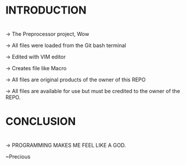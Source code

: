 # INTRODUCTION
#
-> The Preprocessor project, Wow

-> All files were loaded from the Git bash terminal

-> Edited with VIM editor

-> Creates file like Macro

-> All files are original products of the owner of this REPO

-> All files are available for use but must be credited to the owner of the REPO.

# CONCLUSION
#
-> PROGRAMMING MAKES ME FEEL LIKE A GOD.

~Precious
